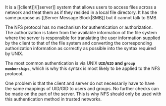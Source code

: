 It is a [[client]]/[[server]] system that allows users to access files across a network and treat them as if they resided in a local file directory. It has the same purpose as [[Server Message Block|SMB]] but it cannot talk to SMB.

The NFS protocol has no mechanism for authentication or authorization. The authorization is taken from the available information of the file system where the server is responsible for translating the user information supplied by the client to that of the file system and converting the corresponding authorization information as correctly as possible into the syntax required by UNIX.

The most common authentication is via UNIX **`UID`****/****`GID`** **and** **`group memberships`**, which is why this syntax is most likely to be applied to the NFS protocol. 

One problem is that the client and server do not necessarily have to have the same mappings of UID/GID to users and groups. No further checks can be made on the part of the server. This is why NFS should only be used with this authentication method in trusted networks.